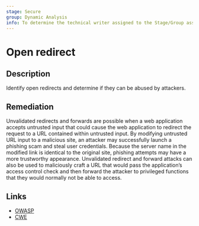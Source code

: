 ```yaml
---
stage: Secure
group: Dynamic Analysis
info: To determine the technical writer assigned to the Stage/Group associated with this page, see https://handbook.gitlab.com/handbook/product/ux/technical-writing/#assignments
---
```


# Open redirect

## Description

Identify open redirects and determine if they can be abused by attackers.

## Remediation

Unvalidated redirects and forwards are possible when a web application accepts untrusted input that could cause the web application to redirect the request to a URL contained within untrusted input. By modifying untrusted URL input to a malicious site, an attacker may successfully launch a phishing scam and steal user credentials. Because the server name in the modified link is identical to the original site, phishing attempts may have a more trustworthy appearance. Unvalidated redirect and forward attacks can also be used to maliciously craft a URL that would pass the application’s access control check and then forward the attacker to privileged functions that they would normally not be able to access.

## Links

- [OWASP](https://owasp.org/Top10/A01_2021-Broken_Access_Control)
- [CWE](https://cwe.mitre.org/data/definitions/601.html)
